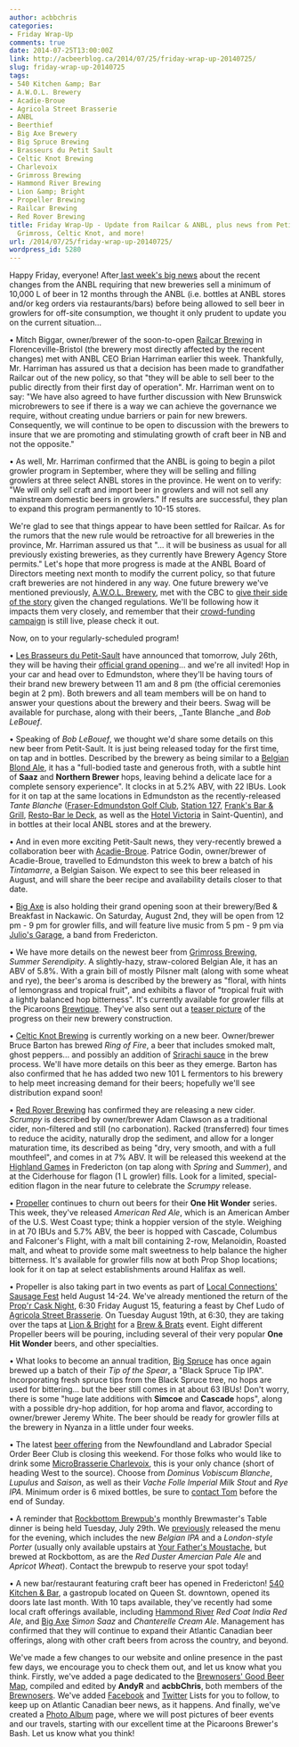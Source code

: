 ```yaml
---
author: acbbchris
categories:
- Friday Wrap-Up
comments: true
date: 2014-07-25T13:00:00Z
link: http://acbeerblog.ca/2014/07/25/friday-wrap-up-20140725/
slug: friday-wrap-up-20140725
tags:
- 540 Kitchen &amp; Bar
- A.W.O.L. Brewery
- Acadie-Broue
- Agricola Street Brasserie
- ANBL
- Beerthief
- Big Axe Brewery
- Big Spruce Brewing
- Brasseurs du Petit Sault
- Celtic Knot Brewing
- Charlevoix
- Grimross Brewing
- Hammond River Brewing
- Lion &amp; Bright
- Propeller Brewing
- Railcar Brewing
- Red Rover Brewing
title: Friday Wrap-Up - Update from Railcar & ANBL, plus news from Petit-Sault, Acadie-Broue,
  Grimross, Celtic Knot, and more!
url: /2014/07/25/friday-wrap-up-20140725/
wordpress_id: 5280
---
```


Happy Friday, everyone! After[ last week's big news](http://atlanticcanadabeerblog.wordpress.com/2014/07/18/friday-wrap-up-20140718/) about the recent changes from the ANBL requiring that new breweries sell a minimum of 10,000 L of beer in 12 months through the ANBL (i.e. bottles at ANBL stores and/or keg orders via restaurants/bars) before being allowed to sell beer in growlers for off-site consumption, we thought it only prudent to update you on the current situation...

• Mitch Biggar, owner/brewer of the soon-to-open [Railcar Brewing](http://railcarbrewing.com/) in Florenceville-Bristol (the brewery most directly affected by the recent changes) met with ANBL CEO Brian Harriman earlier this week. Thankfully, Mr. Harriman has assured us that a decision has been made to grandfather Railcar out of the new policy, so that "they will be able to sell beer to the public directly from their first day of operation". Mr. Harriman went on to say: "We have also agreed to have further discussion with New Brunswick microbrewers to see if there is a way we can achieve the governance we require, without creating undue barriers or pain for new brewers. Consequently, we will continue to be open to discussion with the brewers to insure that we are promoting and stimulating growth of craft beer in NB and not the opposite."

• As well, Mr. Harriman confirmed that the ANBL is going to begin a pilot growler program in September, where they will be selling and filling growlers at three select ANBL stores in the province. He went on to verify: "We will only sell craft and import beer in growlers and will not sell any mainstream domestic beers in growlers." If results are successful, they plan to expand this program permanently to 10-15 stores.

We're glad to see that things appear to have been settled for Railcar. As for the rumors that the new rule would be retroactive for all breweries in the province, Mr. Harriman assured us that "... it will be business as usual for all previously existing breweries, as they currently have Brewery Agency Store permits." Let's hope that more progress is made at the ANBL Board of Directors meeting next month to modify the current policy, so that future craft breweries are not hindered in any way. One future brewery we've mentioned previously, [A.W.O.L. Brewery](https://www.facebook.com/awolbrew), met with the CBC to [give their side of the story](http://www.cbc.ca/player/News/Canada/NB/ID/2477096110/) given the changed regulations. We'll be following how it impacts them very closely, and remember that their [crowd-funding campaign](https://www.indiegogo.com/projects/a-w-o-l-brewery) is still live, please check it out.

Now, on to your regularly-scheduled program!

• [Les Brasseurs du Petit-Sault](http://brasseurspetitsault.com/) have announced that tomorrow, July 26th, they will be having their [official grand opening](http://petitsault.com/en/blog/29-ouverture-officielle-le-26-juillet)... and we're all invited! Hop in your car and head over to Edmundston, where they'll be having tours of their brand new brewery between 11 am and 8 pm (the official ceremonies begin at 2 pm). Both brewers and all team members will be on hand to answer your questions about the brewery and their beers. Swag will be available for purchase, along with their beers, _Tante Blanche _and _Bob LeBouef_.

• Speaking of _Bob LeBouef_, we thought we'd share some details on this new beer from Petit-Sault. It is just being released today for the first time, on tap and in bottles. Described by the brewery as being similar to a [Belgian Blond Ale](http://bjcp.org/2008styles/style18.php#1a), it has a "full-bodied taste and generous froth, with a subtle hint of **Saaz** and **Northern Brewer** hops, leaving behind a delicate lace for a complete sensory experience". It clocks in at 5.2% ABV, with 22 IBUs. Look for it on tap at the same locations in Edmundston as the recently-released _Tante Blanche_ ([Fraser-Edmundston Golf Club](http://www.golfedmundston.com/), [Station 127](http://www.station127.com/en/), [Frank's Bar & Grill](http://franksgrill.ca/), [Resto-Bar le Deck](http://tourismedmundston.com/en/oumanger.php?item=Resto-Bar+le+Deck&itemnum=22), as well as the [Hotel Victoria](http://www.saintquentin.nb.ca/en/tourism/accommodations-and-restaurants) in Saint-Quentin), and in bottles at their local ANBL stores and at the brewery.

• And in even more exciting Petit-Sault news, they very-recently brewed a collaboration beer with [Acadie-Broue](https://www.facebook.com/pages/Acadie-Broue/176759632361301). Patrice Godin, owner/brewer of Acadie-Broue, travelled to Edmundston this week to brew a batch of his _Tintamarre_, a Belgian Saison. We expect to see this beer released in August, and will share the beer recipe and availability details closer to that date.

• [Big Axe](https://www.facebook.com/BigAxeBrewery) is also holding their grand opening soon at their brewery/Bed & Breakfast in Nackawic. On Saturday, August 2nd, they will be open from 12 pm - 9 pm for growler fills, and will feature live music from 5 pm - 9 pm via [Julio's Garage](https://www.facebook.com/JuliosGarageBand), a band from Fredericton.

• We have more details on the newest beer from [Grimross Brewing](https://www.facebook.com/pages/Grimross-Brewing-Co/110264115801307), _Summer Serendipity_. A slightly-hazy, straw-colored Belgian Ale, it has an ABV of 5.8%. With a grain bill of mostly Pilsner malt (along with some wheat and rye), the beer's aroma is described by the brewery as "floral, with hints of lemongrass and tropical fruit", and exhibits a flavor of "tropical fruit with a lightly balanced hop bitterness". It's currently available for growler fills at the Picaroons [Brewtique](https://www.facebook.com/pages/Picaroons-Brewtique/175733285789133). They've also sent out a [teaser picture](https://twitter.com/GrimrossBrewing/status/492392930481414144/photo/1) of the progress on their new brewery construction.

• [Celtic Knot Brewing](https://www.facebook.com/CelticKnotBrewing) is currently working on a new beer. Owner/brewer Bruce Barton has brewed _Ring of Fire_, a beer that includes smoked malt, ghost peppers... and possibly an addition of [Srirachi sauce](http://en.wikipedia.org/wiki/Sriracha_sauce) in the brew process. We'll have more details on this beer as they emerge. Barton has also confirmed that he has added two new 101 L fermentors to his brewery to help meet increasing demand for their beers; hopefully we'll see distribution expand soon!

• [Red Rover Brewing](http://www.redroverbrew.com/) has confirmed they are releasing a new cider. _Scrumpy_ is described by owner/brewer Adam Clawson as a traditional cider, non-filtered and still (no carbonation). Racked (transferred) four times to reduce the acidity, naturally drop the sediment, and allow for a longer maturation time, its described as being "dry, very smooth, and with a full mouthfeel", and comes in at 7% ABV. It will be released this weekend at the [Highland Games](http://www.highlandgames.ca/hg/news.html) in Fredericton (on tap along with _Spring_ and _Summer_), and at the Ciderhouse for flagon (1 L growler) fills. Look for a limited, special-edition flagon in the near future to celebrate the _Scrumpy_ release.

• [Propeller](http://www.drinkpropeller.ca/) continues to churn out beers for their **One Hit Wonder** series. This week, they've released _American Red Ale_, which is an American Amber of the U.S. West Coast type; think a hoppier version of the style. Weighing in at 70 IBUs and 5.7% ABV, the beer is hopped with Cascade, Columbus and Falconer's Flight, with a malt bill containing 2-row, Melanoidin, Roasted malt, and wheat to provide some malt sweetness to help balance the higher bitterness. It's available for growler fills now at both Prop Shop locations; look for it on tap at select establishments around Halifax as well.

• Propeller is also taking part in two events as part of [Local Connections' Sausage Fest](http://localconnections.ca/events) held August 14-24. We've already mentioned the return of the [Prop'r Cask Night](http://localconnections.ca/events/view/450/prop-r-cask-night-ft-chef-ludo-of-agricola-street-brasserie), 6:30 Friday August 15, featuring a feast by Chef Ludo of [Agricola Street Brasserie](http://agricolastreet.ca/). On Tuesday August 19th, at 6:30, they are taking over the taps at [Lion & Bright](http://lionandbright.com) for a [Brew & Brats](http://localconnections.ca/events/view/468/brews-brats-propeller-tap-takeover-at-lion-bright) event. Eight different Propeller beers will be pouring, including several of their very popular **One Hit Wonder** beers, and other specialties.

• What looks to become an annual tradition, [Big Spruce](http://www.bigspruce.ca/) has once again brewed up a batch of their _Tip of the Spear_, a "Black Spruce Tip IPA". Incorporating fresh spruce tips from the Black Spruce tree, no hops are used for bittering... but the beer still comes in at about 63 IBUs! Don't worry, there is some "huge late additions with **Simcoe** and **Cascade** hops", along with a possible dry-hop addition, for hop aroma and flavor, according to owner/brewer Jeremy White. The beer should be ready for growler fills at the brewery in Nyanza in a little under four weeks.

• The latest [beer offering](http://www.beerthief.ca/beer-offerings/offering-12-microbrasserie-charlevoix) from the Newfoundland and Labrador Special Order Beer Club is closing this weekend. For those folks who would like to drink some [MicroBrasserie Charlevoix](http://www.microbrasserie.com/), this is your only chance (short of heading West to the source). Choose from _Dominus Vobiscum Blanche_, _Lupulus_ and _Saison_, as well as their _Vache Folle Imperial Milk Stout_ and _Rye IPA_. Minimum order is 6 mixed bottles, be sure to [contact Tom](mailto:tom.beckett<at>nl.rogers.com) before the end of Sunday.

• A reminder that [Rockbottom Brewpub's](http://rockbottombrewpub.ca/) monthly Brewmaster's Table dinner is being held  Tuesday, July 29th. We [previously](http://atlanticcanadabeerblog.wordpress.com/2014/07/11/friday-wrap-up-20140711/) released the menu for the evening, which includes the new _Belgian IPA_ and a _London-style Porter_ (usually only available upstairs at [Your Father's Moustache](http://yourfathersmoustache.ca/), but brewed at Rockbottom, as are the _Red Duster Amercian Pale Ale_ and _Apricot Wheat_). Contact the brewpub to reserve your spot today!

• A new bar/restaurant featuring craft beer has opened in Fredericton! [540 Kitchen & Bar](https://www.facebook.com/540kitchenandbar), a gastropub located on Queen St. downtown, opened its doors late last month. With 10 taps available, they've recently had some local craft offerings available, including [Hammond River](https://www.facebook.com/hammondriverbrewery) _Red Coat India Red Ale_, and [Big Axe](https://www.facebook.com/BigAxeBrewery) _Simon Saaz_ and _Chanterelle Cream Ale_. Management has confirmed that they will continue to expand their Atlantic Canadian beer offerings, along with other craft beers from across the country, and beyond.

We've made a few changes to our website and online presence in the past few days, we encourage you to check them out, and let us know what you think. Firstly, we've added a page dedicated to the [Brewnosers'  Good Beer Map](http://atlanticcanadabeerblog.wordpress.com/the-brewnosers-atlantic-canada-good-beer-map/), compiled and edited by **AndyR** and **acbbChris**, both members of the [Brewnosers](http://brewnosers.org/forums). We've added [Facebook](https://www.facebook.com/lists/502161069904395) and [Twitter](https://twitter.com/ACBeerBlog/lists/atlantic-canada-beer) Lists for you to follow, to keep up on Atlantic Canadian beer news, as it happens. And finally, we've created a [Photo Album](http://atlanticcanadabeerblog.wordpress.com/photo-gallery/) page, where we will post pictures of beer events and our travels, starting with our excellent time at the Picaroons Brewer's Bash. Let us know what you think!
